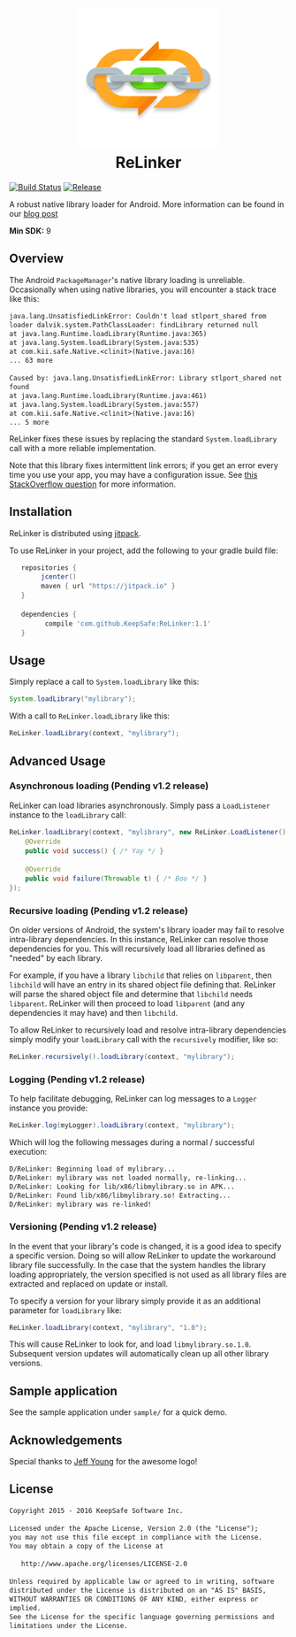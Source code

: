 <h1 align="center">
	<img src="web/logo.png" width="256" height="256" alt="ReLinker"><br/>
	ReLinker
</h1>

[![Build Status](https://travis-ci.org/KeepSafe/ReLinker.svg?branch=master)](https://travis-ci.org/KeepSafe/ReLinker) [![Release](https://img.shields.io/github/tag/KeepSafe/ReLinker.svg?label=maven)](https://jitpack.io/#KeepSafe/ReLinker)

A robust native library loader for Android. More information can be found in our [blog post](https://medium.com/keepsafe-engineering/the-perils-of-loading-native-libraries-on-android-befa49dce2db)

 **Min SDK:** 9

## Overview

The Android `PackageManager`'s native library loading is unreliable. Occasionally when using native libraries, you will encounter a stack trace like this:

```
java.lang.UnsatisfiedLinkError: Couldn't load stlport_shared from loader dalvik.system.PathClassLoader: findLibrary returned null
at java.lang.Runtime.loadLibrary(Runtime.java:365)
at java.lang.System.loadLibrary(System.java:535)
at com.kii.safe.Native.<clinit>(Native.java:16)
... 63 more

Caused by: java.lang.UnsatisfiedLinkError: Library stlport_shared not found
at java.lang.Runtime.loadLibrary(Runtime.java:461)
at java.lang.System.loadLibrary(System.java:557)
at com.kii.safe.Native.<clinit>(Native.java:16)
... 5 more
```

ReLinker fixes these issues by replacing the standard `System.loadLibrary` call with a more reliable implementation.

Note that this library fixes intermittent link errors; if you get an error every time you use your app, you may have a configuration issue. See [this StackOverflow question](http://stackoverflow.com/questions/27421134/system-loadlibrary-couldnt-find-native-library-in-my-case) for more information.

## Installation

ReLinker is distributed using [jitpack](https://jitpack.io).

To use ReLinker in your project, add the following to your gradle build file:

```groovy
   repositories { 
        jcenter()
        maven { url "https://jitpack.io" }
   }
   
   dependencies {
         compile 'com.github.KeepSafe:ReLinker:1.1'
   }
```

## Usage

Simply replace a call to `System.loadLibrary` like this:

```java
System.loadLibrary("mylibrary");
```

With a call to `ReLinker.loadLibrary` like this:

```java
ReLinker.loadLibrary(context, "mylibrary");
```

## Advanced Usage

### Asynchronous loading (Pending v1.2 release)

ReLinker can load libraries asynchronously. Simply pass a `LoadListener` instance to the `loadLibrary` call:
```java
ReLinker.loadLibrary(context, "mylibrary", new ReLinker.LoadListener() {
    @Override
    public void success() { /* Yay */ }

    @Override
    public void failure(Throwable t) { /* Boo */ }
});
```

### Recursive loading (Pending v1.2 release)

On older versions of Android, the system's library loader may fail to resolve intra-library dependencies. In this instance, ReLinker can resolve those dependencies for you. This will recursively load all libraries defined as "needed" by each library. 

For example, if you have a library `libchild` that relies on `libparent`, then `libchild` will have an entry in its shared object file defining that. ReLinker will parse the shared object file and determine that `libchild` needs `libparent`. ReLinker will then proceed to load `libparent` (and any dependencies it may have) and then `libchild`.  

To allow ReLinker to recursively load and resolve intra-library dependencies simply modify your `loadLibrary` call with the `recursively` modifier, like so:
```java
ReLinker.recursively().loadLibrary(context, "mylibrary");
```

### Logging (Pending v1.2 release)

To help facilitate debugging, ReLinker can log messages to a `Logger` instance you provide:
```java
ReLinker.log(myLogger).loadLibrary(context, "mylibrary");
```

Which will log the following messages during a normal / successful execution:
```
D/ReLinker: Beginning load of mylibrary...
D/ReLinker: mylibrary was not loaded normally, re-linking...
D/ReLinker: Looking for lib/x86/libmylibrary.so in APK...
D/ReLinker: Found lib/x86/libmylibrary.so! Extracting...
D/ReLinker: mylibrary was re-linked!
```

### Versioning (Pending v1.2 release)

In the event that your library's code is changed, it is a good idea to specify a specific version. Doing so will allow ReLinker to update the workaround library file successfully. In the case that the system handles the library loading appropriately, the version specified is not used as all library files are extracted and replaced on update or install. 

To specify a version for your library simply provide it as an additional parameter for `loadLibrary` like:
```java
ReLinker.loadLibrary(context, "mylibrary", "1.0");
```

This will cause ReLinker to look for, and load `libmylibrary.so.1.0`. Subsequent version updates will automatically clean up all other library versions.

## Sample application

See the sample application under `sample/` for a quick demo.

## Acknowledgements

Special thanks to [Jeff Young](https://github.com/tenoversix) for the awesome logo!

## License

    Copyright 2015 - 2016 KeepSafe Software Inc.

    Licensed under the Apache License, Version 2.0 (the "License");
    you may not use this file except in compliance with the License.
    You may obtain a copy of the License at

       http://www.apache.org/licenses/LICENSE-2.0

    Unless required by applicable law or agreed to in writing, software
    distributed under the License is distributed on an "AS IS" BASIS,
    WITHOUT WARRANTIES OR CONDITIONS OF ANY KIND, either express or implied.
    See the License for the specific language governing permissions and
    limitations under the License.
